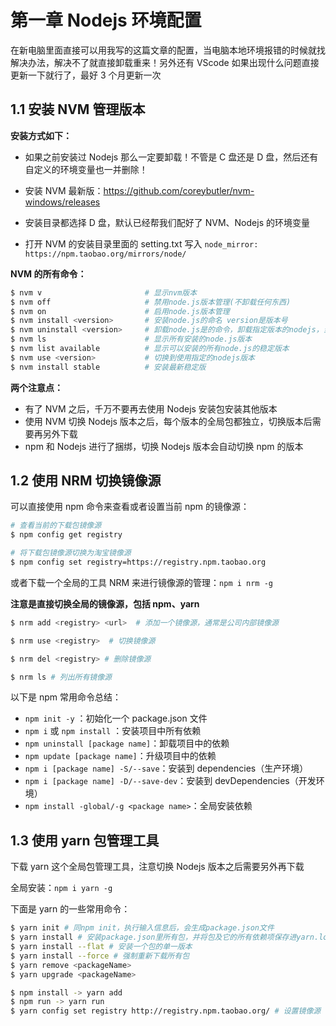 # 第一章 Nodejs 环境配置

在新电脑里面直接可以用我写的这篇文章的配置，当电脑本地环境报错的时候就找解决办法，解决不了就直接卸载重来！另外还有 VScode 如果出现什么问题直接更新一下就行了，最好 3 个月更新一次



## 1.1 安装 NVM 管理版本

**安装方式如下：**

- 如果之前安装过 Nodejs 那么一定要卸载！不管是 C 盘还是 D 盘，然后还有自定义的环境变量也一并删除！

- 安装 NVM 最新版：https://github.com/coreybutler/nvm-windows/releases

- 安装目录都选择 D 盘，默认已经帮我们配好了 NVM、Nodejs 的环境变量

- 打开 NVM 的安装目录里面的 setting.txt 写入 `node_mirror: https://npm.taobao.org/mirrors/node/`



**NVM 的所有命令：**

```bash
$ nvm v                       # 显示nvm版本
$ nvm off                     # 禁用node.js版本管理(不卸载任何东西)
$ nvm on                      # 启用node.js版本管理
$ nvm install <version>       # 安装node.js的命名 version是版本号
$ nvm uninstall <version>     # 卸载node.js是的命令，卸载指定版本的nodejs，当安装失败时卸载使用
$ nvm ls                      # 显示所有安装的node.js版本
$ nvm list available          # 显示可以安装的所有node.js的稳定版本
$ nvm use <version>           # 切换到使用指定的nodejs版本
$ nvm install stable          # 安装最新稳定版
```



**两个注意点：**

- 有了 NVM 之后，千万不要再去使用 Nodejs 安装包安装其他版本
- 使用 NVM 切换 Nodejs 版本之后，每个版本的全局包都独立，切换版本后需要再另外下载
- npm 和 Nodejs 进行了捆绑，切换 Nodejs 版本会自动切换 npm 的版本



## 1.2 使用 NRM 切换镜像源

可以直接使用 npm 命令来查看或者设置当前 npm 的镜像源：

```bash
# 查看当前的下载包镜像源
$ npm config get registry

# 将下载包镜像源切换为淘宝镜像源
$ npm config set registry=https://registry.npm.taobao.org
```



或者下载一个全局的工具 NRM 来进行镜像源的管理：`npm i nrm -g`

**注意是直接切换全局的镜像源，包括 npm、yarn**

```bash
$ nrm add <registry> <url>  # 添加一个镜像源，通常是公司内部镜像源

$ nrm use <registry>  # 切换镜像源

$ nrm del <registry> # 删除镜像源

$ nrm ls # 列出所有镜像源
```



以下是 npm 常用命令总结：

- `npm init -y` ：初始化一个 package.json 文件
- `npm i` 或 `npm install` ：安装项目中所有依赖
- `npm uninstall [package name]`：卸载项目中的依赖
- `npm update [package name]`：升级项目中的依赖
- `npm i [package name] -S/--save`：安装到 dependencies（生产环境）
- `npm i [package name] -D/--save-dev`：安装到 devDependencies（开发环境） 
- `npm install -global/-g <package name>`：全局安装依赖



## 1.3 使用 yarn 包管理工具

下载 yarn 这个全局包管理工具，注意切换 Nodejs 版本之后需要另外再下载

全局安装：`npm i yarn -g`

下面是 yarn 的一些常用命令：

```bash
$ yarn init # 同npm init，执行输入信息后，会生成package.json文件
$ yarn install # 安装package.json里所有包，并将包及它的所有依赖项保存进yarn.lock
$ yarn install --flat # 安装一个包的单一版本
$ yarn install --force # 强制重新下载所有包
$ yarn remove <packageName>
$ yarn upgrade <packageName>
```

```bash
$ npm install -> yarn add
$ npm run -> yarn run
$ yarn config set registry http://registry.npm.taobao.org/ # 设置镜像源
```



